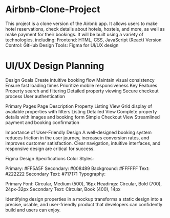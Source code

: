 # Airbnb-Clone-Project  
This project is a clone version of the Airbnb app. It allows users to make hotel reservations, check details about hotels, hostels, and more, as well as make payment for their bookings.
It will be built using a variety of technologies, including:
Frontend: HTML, CSS, JavaScript (React)
Version Control: GitHub
Design Tools: Figma for UI/UX design

# UI/UX Design Planning
Design Goals
Create intuitive booking flow
Maintain visual consistency
Ensure fast loading times
Prioritize mobile responsiveness
Key Features
Property search and filtering
Detailed property viewing
Secure checkout process
User authentication

Primary Pages
Page	Description
Property Listing View	Grid display of available properties with filters
Listing Detailed View	Complete property details with images and booking form
Simple Checkout View	Streamlined payment and booking confirmation

Importance of User-Friendly Design
A well-designed booking system reduces friction in the user journey, increases conversion rates, and improves customer satisfaction. Clear navigation, intuitive interfaces, and responsive design are critical for success.

Figma Design Specifications
Color Styles:

Primary: #FF5A5F
Secondary: #008489
Background: #FFFFFF
Text: #222222
Secondary Text: #717171
Typography:

Primary Font: Circular, Medium (500), 16px
Headings: Circular, Bold (700), 24px-32px
Secondary Text: Circular, Book (400), 14px

Identifying design properties in a mockup transforms a static design into a precise, usable, and user-friendly product that developers can confidently build and users can enjoy.
